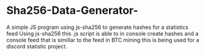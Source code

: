 # Sha256-Data-Generator-
A simple JS program using js-sha256 to generate hashes for a statistics feed
Using js-sha256 this .js script is able to in console create hashes and a console feed that is simillar to the feed in BTC mining this is being used for a discord statistic project.
